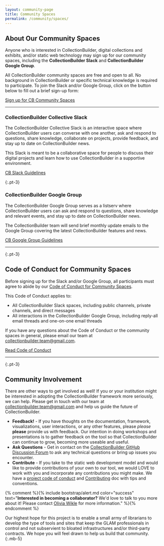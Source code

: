 ```yaml
---
layout: community-page
title: Community Spaces
permalink: /community/spaces/
---
```


## About Our Community Spaces

Anyone who is interested in CollectionBuilder, digital collections and exhibits, and/or static web technology may sign up for our community spaces, including the **CollectionBuilder Slack** and **CollectionBuilder Google Group**. 

All CollectionBuilder community spaces are free and open to all. No background in CollectionBuilder or specific technical knowledge is required to participate. To join the Slack and/or Google Group, click on the button below to fill out a brief sign-up form:

<div class="text-left">
    <a href="https://forms.gle/GVb7STSWyq2tto3NA" target="_blank" class="btn btn-info btn-lg mb-4 mx-1">Sign up for CB Community Spaces</a>
</div>

<hr>

### CollectionBuilder Collective Slack

The CollectionBuilder Collective Slack is an interactive space where CollectionBuilder users can converse with one another, ask and respond to questions, share knowledge, collaborate on projects, provide feedback, and stay up to date on CollectionBuilder news. 

This Slack is meant to be a collaborative space for people to discuss their digital projects and learn how to use CollectionBuilder in a supportive environment.

<div class="text-left">
    <a href="{{ '/community/slack-guidelines/' | relative_url }}" target="_blank" class="btn btn-dark btn-lg mb-4 mx-1">CB Slack Guidelines</a>
</div>

{:.pt-3}
### CollectionBuilder Google Group

The CollectionBuilder Google Group serves as a listserv where CollectionBuilder users can ask and respond to questions, share knowledge and relevant events, and stay up to date on CollectionBuilder news. 

The CollectionBuilder team will send brief monthly update emails to the Google Group covering the latest CollectionBuilder features and news.

<div class="text-left">
    <a href="{{ '/community/google-group-guidelines/' | relative_url }}" target="_blank" class="btn btn-dark btn-lg mb-4 mx-1">CB Google Group Guidelines</a>
</div>

<hr>

{:.pt-3}
## Code of Conduct for Community Spaces

Before signing up for the Slack and/or Google Group, all participants must agree to abide by our [Code of Conduct for Community Spaces](/community/code-of-conduct/).

This Code of Conduct applies to: 

- All CollectionBuilder Slack spaces, including public channels, private channels, and direct messages
- All interactions in the CollectionBuilder Google Group, including reply-all email threads and one-on-one email threads

If you have any questions about the Code of Conduct or the community spaces in general, please email our team at <collectionbuilder.team@gmail.com>.

<div class="text-left">
    <a href="{{ '/community/code-of-conduct/' | relative_url }}" target="_blank" class="btn btn-info btn-lg mb-4 mx-1">Read Code of Conduct</a>
</div>

<hr>

{:.pt-3}
## Community Involvement

There are other ways to get involved as well! If you or your institution might be interested in adopting the CollectionBuilder framework more seriously, we can help. Please get in touch with our team at <collectionbuilder.team@gmail.com> and help us guide the future of CollectionBuilder.

- **Feedback!** - If you have thoughts on the documentation, framework, visualizations, user interactions, or any other features, please *please* **please** provide us with feedback. Our intention in doing workshops and presentations is to gather feedback on the tool so that CollectionBuilder can continue to grow, becoming more useable and useful.
- **Ask Questions** - Get in contact on the [CollectionBuilder GitHub Discussion Forum](https://github.com/orgs/CollectionBuilder/discussions) to ask any technical questions or bring up issues you encounter.
- **Contribute** - If you take to the static web development model and would like to provide contributions of your own to our tool, we would LOVE to work with you and incorporate any contributions you might make. We have a [project code of conduct](https://github.com/CollectionBuilder/collectionbuilder.github.io/blob/main/CODE_OF_CONDUCT.md) and [Contributing](https://github.com/CollectionBuilder/collectionbuilder.github.io/blob/main/CONTRIBUTING.md) doc with tips and conventions.

{% comment %}{% include bootstrap/alert.md color="success" text="**Interested in becoming a collaborator?** We'd love to talk to you more about it! Please contact [Olivia Wikle](mailto:omwikle@iastate.edu) for more information." %}{% endcomment %}

Our highest hope for this project is to enable a small army of librarians to develop the type of tools and sites that keep the GLAM professionals in control and not subservient to bloated infrastructures and/or third-party contracts. We hope you will feel drawn to help us build that community. 
{:.mb-5}